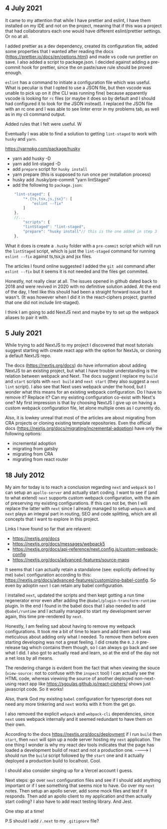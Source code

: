 ## 4 July 2021

It came to my attention that while I have prettier and eslint, I have them installed on my IDE and not on the project, meaning that if this was a project that had collaborators each one would have different eslint/prettier settings. Or no at all.

I added prettier as a dev dependency, created its configuration file, added some properties that I wanted after reading the docs (https://prettier.io/docs/en/options.html) and made vs code run prettier on save. I also added a script to package.json. I decided against adding a pre-commit hook for prettier, since the on paste/save rule should be proved enough.

`eslint` has a command to initiate a configuration file which was useful. What is peculiar is that I opted to use a JSON file, but then vscode was unable to pick up on it (the CLI was running fine) because apparently vscode is looking for `rc` files (or maybe it does so by default and I should had configured it to look for the JSON instead). I replaced the JSON file with an rc one and I was able to see linter error in my problems tab, as well as in my cli command output.

Added rules that I felt were useful. W

Eventually I was able to find a solution to getting `lint-staged` to work with `husky` and `yarn`.

https://yarnpkg.com/package/husky

-   yarn add husky -D
-   yarn add lint-staged -D
-   add `prepare` script for `husky install`
-   yarn prepare (this is supposed to run once per installation process)
-   husky add .husky/pre-commit "yarn lintStaged"
-   add the following to `package.json`:

```js
    "lint-staged": {
        "*.{ts,tsx,js,jsx}": [
            "eslint --fix"
        ]
    },
    //...
        "scripts": {
        "lintStaged": "lint-staged",
        "prepare": "husky install"// this is the one added in step 3
    },
```

What it does is create a `.husky` folder with a `pre-commit` script which will run the `lintStaged` script, which is just the `lint-staged` command for running `eslint --fix` against ts,tsx,js and jsx files.

The articles I found online suggested I added the `git add` command after `eslint --fix` but it seems it is not needed and the files get commited.

Honestly, not really clear at all. The issues opened in github dated back to 2018 and were revived in 2020 with no definitive solution added. At the end of the day, I feel like this should had been a straight forward issue but it wasn't. (It was however when I did it in the react-ciphers project, granted that one did not include lint-staged).

I think I am going to add NextJS next and maybe try to set up the webpack aliases to pair it with.

## 5 July 2021

While trying to add NextJS to my project I discovered that most tutorials suggest starting with create react app with the option for NextJs, or cloning a default NextJS repo.

The docs (https://nextjs.org/docs) do have information about adding NextJS to an existing project, but what I have trouble understanding is the relation between webpack and Next. The docs suggest I replace my `build` and `start` scripts with `next build` and `next start` (they also suggest a `next lint` script). I also see that Next uses webpack under the hood, but I wonder what this means for an existing webpack configuration. Do I have to remove it? Replace it? Can my existing configuration co-exist with Next's one? My first impression is that by choosing NextJS I give up on having a custom webpack configuration file, let alone multiple ones as I currently do.

Also, it is lowkey unreal that most of the articles are about migrating from CRA projects or cloning existing template repositories. Even the official docs (https://nextjs.org/docs/migrating/incremental-adoption) have only the following options:

-   incremental adoption
-   migrating from gatsby
-   migrating from CRA
-   migrating from react router

## 18 July 2012

My aim for today is to reach a conclusion regarding `next` and `webpack` so I can setup an `apollo-server` and actually start coding. I want to see if (and to what extend) `next` supports custom webpack configuration, with the aim of preserving my existing configurations. If this can not be, then I will replace the latter with `next` since I already managed to setup `webpack` and `next` plays an integral part in routing, SEO and code splitting, which are all concepts that I want to explore in this project.

Links I have found so far that are relavent:

-   https://nextjs.org/docs
-   https://nextjs.org/docs/messages/webpack5
-   https://nextjs.org/docs/api-reference/next.config.js/custom-webpack-config
-   https://nextjs.org/docs/advanced-features/source-maps

It seems that I can actually retain a standalone (see: explicitly defined by me) `babel` configuration according to this: https://nextjs.org/docs/advanced-features/customizing-babel-config. So even by adoptin `next` I can retain any babel configuration.

I installed `next`, updated the scripts and then kept gotting a run time regenerator error even after adding the `@babel/plugin-transform-runtime` plugin. In the end I found in the babel docs that I also needed to add `@babel/runtime` and I actually managed to start my development server again, this time pre-rendered by `next`.

Honestly, I am feeling sad about having to remove my webpack configurations. It took me a bit of time to learn and add them and I was meticulous about adding only what I needed. To remove them before even starting developing was not a great feeling. I did create the `0.2.0` pre-release tag which contains them though, so I can always go back and see what I did. I also got to actually read and learn, so at the end of the day not a net loss by all means.

The rendering change is evident from the fact that when viewing the souce (`view-source:` not to confuse with the `inspect` tool) I can actually see the HTML code, whereas viewinig the source of another deployed non-next-using react app like https://sgoulas.github.io/react-ciphers/ shows just javascript code. So it works!

Also, thank God my existing `babel` configuration for typescript does not need any more tinkering and `next` works with it from the get go.

I also removed the explicit `webpack` and `webpack-cli` dependencies, since `next` uses webpack internally and it seemed redundant to have them on their own.

According to the docs https://nextjs.org/docs/deployment if I run `build` then `start`, then `next` will spin up a node server hosting my `next` application. The one thing I wonder is why my react dev tools indicates that the page has loaded a development build of react and not a production one. ----> I should run the `build` script followed by the `start` one and it actually deployed a production build to localhost. Cool.

I should also consider singing up for a Vercel account I guess.

Next steps: go over `next` configuration files and see if I should add anything important or if I see something that seems nice to have. Go over my `next` notes. Then setup an apollo server, add some mock files and test if it responds. Then add an apollo client to my application and then actually start coding? I also have to add react testing library. And Jest.

One step at a time!

P.S should I add `/.next` to my `.gitignore` file?
